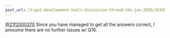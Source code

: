 ```yaml
---
post_url: /t/ga1-development-tools-discussion-thread-tds-jan-2025/161083/6
---
```

[@21f2000370](/u/21f2000370) Since you have managed to get all the answers correct, I presume there are no further issues w/ Q16.